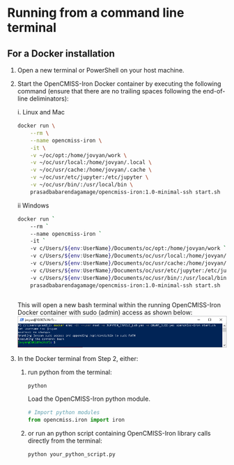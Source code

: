 # Running from a command line terminal

## For a Docker installation
1. Open a new terminal or PowerShell on your host machine.
2. Start the OpenCMISS-Iron Docker container by executing the following command (ensure that there are no trailing spaces following the end-of-line deliminators):

    i. Linux and Mac
    
    ```bash
    docker run \
        --rm \
        --name opencmiss-iron \
        -it \
        -v ~/oc/opt:/home/jovyan/work \
        -v ~/oc/usr/local:/home/jovyan/.local \
        -v ~/oc/usr/cache:/home/jovyan/.cache \
        -v ~/oc/usr/etc/jupyter:/etc/jupyter \
        -v ~/oc/usr/bin/:/usr/local/bin \
        prasadbabarendagamage/opencmiss-iron:1.0-minimal-ssh start.sh
    ```

    ii Windows
    
    ```bash
    docker run `
        --rm `
        --name opencmiss-iron `
        -it `   
        -v c/Users/${env:UserName}/Documents/oc/opt:/home/jovyan/work `
        -v c/Users/${env:UserName}/Documents/oc/usr/local:/home/jovyan/.local `
        -v c/Users/${env:UserName}/Documents/oc/usr/cache:/home/jovyan/.cache `
        -v c/Users/${env:UserName}/Documents/oc/usr/etc/jupyter:/etc/jupyter `
        -v c/Users/${env:UserName}/Documents/oc/usr/bin/:/usr/local/bin/ `
        prasadbabarendagamage/opencmiss-iron:1.0-minimal-ssh start.sh
    ```
    ``` Important:: Repeat the above command if you recieve an error like: 'docker: Error response from daemon'.
    ```   
   
    This will open a new bash terminal within the running OpenCMISS-Iron Docker container with sudo (admin) access as shown below:
    ![Start bash terminal in running container](./docker_start_bash_terminal.png)
    
3. In the Docker terminal from Step 2, either: 
    1. run python from the terminal: 
        ```bash
        python
        ```
        Load the OpenCMISS-Iron python module.
        ```python
        # Import python modules
        from opencmiss.iron import iron
        ```
    2. or run an python script containing OpenCMISS-Iron library calls directly from the terminal:
          ```bash
        python your_python_script.py
        ```   
